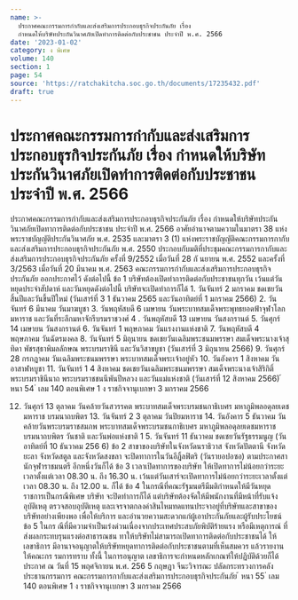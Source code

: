 ```yaml
---
name: >-
  ประกาศคณะกรรมการกำกับและส่งเสริมการประกอบธุรกิจประกันภัย เรื่อง
  กำหนดให้บริษัทประกันวินาศภัยเปิดทำการติดต่อกับประชาชน ประจำปี พ.ศ. 2566
date: '2023-01-02'
category: ง พิเศษ
volume: 140
section: 1
page: 54
source: 'https://ratchakitcha.soc.go.th/documents/17235432.pdf'
draft: true
---
```


# ประกาศคณะกรรมการกำกับและส่งเสริมการประกอบธุรกิจประกันภัย เรื่อง กำหนดให้บริษัทประกันวินาศภัยเปิดทำการติดต่อกับประชาชน ประจำปี พ.ศ. 2566

ประกาศคณะกรรมการกำกับและส่งเสริมการประกอบธุรกิจประกันภัย เรื่อง กำหนดให้บริษัทประกันวินาศภัยเปิดทาการติดต่อกับประชาชน ประจำปี พ.ศ. 2566 อาศัยอำนาจตามความในมาตรา 38 แห่งพระราชบัญญัติประกันวินาศภัย พ.ศ. 2535 และมาตรา 3 (1) แห่งพระราชบัญญัติคณะกรรมการกากับและส่งเสริมการประกอบธุรกิจประกันภัย พ.ศ. 2550 ประกอบกับมติที่ประชุมคณะกรรมการกากับและส่งเสริมการประกอบธุรกิจประกันภัย ครั้งที่ 9/2552 เมื่อวันที่ 28 กั นยายน พ.ศ. 2552 และครั้งที่ 3/2563 เมื่อวันที่ 20 มีนาคม พ.ศ. 2563 คณะกรรมการกำกับและส่งเสริมการประกอบธุรกิจประกันภัย ออกประกาศไว้ ดังต่อไปนี้ ข้อ 1 บริษัทต้องเปิดทำการติดต่อกับประชาชนทุกวัน เว้นแต่วันหยุดประจำสัปดาห์ และวันหยุดดังต่อไปนี้ บริษัทจะเปิดทำการก็ได้ 1. วันจันทร์ 2 มกราคม ชดเชยวันสิ้นปีและวันขึ้นปีใหม่ (วันเสาร์ที่ 3 1 ธันวาคม 2565 และวันอาทิตย์ที่ 1 มกราคม 2566) 2. วันจันทร์ 6 มีนาคม วันมาฆบูชา 3. วันพฤหัสบดี 6 เมษายน วันพระบาทสมเด็จพระพุทธยอดฟ้าจุฬาโลกมหาราช และวันที่ระลึกมหาจักรีบรมราชวงศ์ 4 . วันพฤหัสบดี 13 เมษายน วันสงกรานต์ 5. วันศุกร์ 14 เมษายน วันสงกรานต์ 6. วันจันทร์ 1 พฤษภาคม วันแรงงานแห่งชาติ 7. วันพฤหัสบดี 4 พฤษภาคม วันฉัตรมงคล 8. วันจันทร์ 5 มิถุนายน ชดเชยวันเฉลิมพระชนมพรรษา สมเด็จพระนางเจ้าสุ ทิดา พัชรสุธาพิมลลักษณ พระบรมราชินี และวันวิสาขบูชา (วันเสาร์ที่ 3 มิถุนายน 2566) 9. วันศุกร์ 28 กรกฎาคม วันเฉลิมพระชนมพรรษา พระบาทสมเด็จพระเจ้าอยู่หัว 10. วันอังคาร 1 สิงหาคม วันอาสาฬหบูชา 11. วันจันทร์ 1 4 สิงหาคม ชดเชยวันเฉลิมพระชนมพรรษา สมเด็จพระนางเจ้าสิริกิติ์ พระบรมราชินีนาถ พระบรมราชชนนีพันปีหลวง และวันแม่แห่งชาติ (วันเสาร์ที่ 12 สิงหาคม 2566) ้ หนา 54 ่ เลม 140 ตอนพิเศษ 1 ง ราชกิจจานุเบกษา 3 มกราคม 2566

12. วันศุกร์ 13 ตุลาคม วันคล้ายวันสวรรคต พระบาทสมเด็จพระบรมชนกาธิเบศร มหาภูมิพลอดุลยเดชมหาราช บรมนาถบพิตร 13. วันจันทร์ 2 3 ตุลาคม วันปิยมหาราช 14. วันอังคาร 5 ธันวาคม วันคล้ายวันพระบรมราชสมภพ พระบาทสมเด็จพระบรมชนกาธิเบศร มหาภูมิพลอดุลยเดชมหาราช บรมนาถบพิตร วันชาติ และวันพ่อแห่งชาติ 1 5. วันจันทร์ 11 ธันวาคม ชดเชยวันรัฐธรรมนูญ (วันอาทิตย์ที่ 10 ธันวาคม 256 6) ข้อ 2 สาขาของบริษัทในจังหวัดนราธิวาส จังหวัดปัตตานี จังหวัดยะลา จังหวัดสตูล และจังหวัดสงขลา จะปิดทาการในวันอีฎิ้ลฟิตริ (วันรายอปอซอ) ตามประกาศสานักจุฬาราชมนตรี อีกหนึ่งวันก็ได้ ข้อ 3 เวลาเปิดทาการของบริษัท ให้เปิดทาการไม่น้อยกว่าระยะเวลาตั้งแต่เวลา 08.30 น. ถึง 16.30 น. เว้นแต่วันเสาร์จะเปิดทาการไม่น้อยกว่าระยะเวลาตั้งแต่เวลา 08.30 น. ถึง 12.00 น. ก็ได้ ข้อ 4 ในกรณีที่คณะรัฐมนตรีมีมติกำหนดให้มีวันหยุดราชการเป็นกรณีพิเศษ บริษัท จะปิดทำการก็ได้ แต่บริษัทต้องจัดให้มีพนักงานที่มีหน้าที่รับแจ้งอุบัติเหตุ ตรวจสอบอุบัติเหตุ และเจรจาตกลงค่าสินไหมทดแทนประจาอยู่ที่บริษัทและสาขาของบริษัทอย่างเพียงพอ เพื่อให้บริการ และอำนวยความสะดวกแก่ผู้เอาประกันภัยและผู้รับประโยชน์ ข้อ 5 ในกร ณีที่มีความจำเป็นเร่งด่วนเนื่องจากประเทศประสบภัยพิบัติร้ายแรง หรือมีเหตุการณ์ ที่ส่งผลกระทบรุนแรงต่อสาธารณชน ทาให้บริษัทไม่สามารถเปิดทาการติดต่อกับประชาชนได้ ให้เลขาธิการ มีอานาจอนุญาตให้บริษัทหยุดทาการติดต่อกับประชาชนตามที่เห็นสมควร แล้วรายงานให้คณะกร รมการทราบ ทั้งนี้ ในการอนุญาต เลขาธิการจะกำหนดหลักเกณฑ์ให้ปฏิบัติด้วยก็ได้ ประกาศ ณ วันที่ 15 พฤศจิกายน พ.ศ. 256 5 กฤษฎา จีนะวิจารณะ ปลัดกระทรวงการคลัง ประธานกรรมการ คณะกรรมการกากับและส่งเสริมการประกอบธุรกิจประกันภัย ้ หนา 55 ่ เลม 140 ตอนพิเศษ 1 ง ราชกิจจานุเบกษา 3 มกราคม 2566

